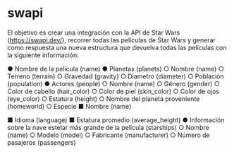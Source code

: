 # swapi

El objetivo es crear una integración con la API de Star Wars (https://swapi.dev/),
recorrer todas las películas de Star Wars y generar como respuesta una nueva estructura que devuelva todas las
películas con la siguiente información:

● Nombre de la película (name)
● Planetas (planets)
○ Nombre (name)
○ Terreno (terrain)
○ Gravedad (gravity)
○ Diametro (diameter)
○ Población (population)
● Actores (people)
○ Nombre (name)
○ Género (gender)
○ Color de cabello (hair_color)
○ Color de piel (skin_color)
○ Color de ojos (eye_color)
○ Estatura (height)
○ Nombre del planeta proveniente (homeworld)
○ Especie
■ Nombre (name)

■ Idioma (language)
■ Estatura promedio (average_height)
● Información sobre la nave estelar más grande de la película (starships)
○ Nombre (name)
○ Modelo (model)
○ Fabricante (manufacturer)
○ Número de pasajeros (passengers)
